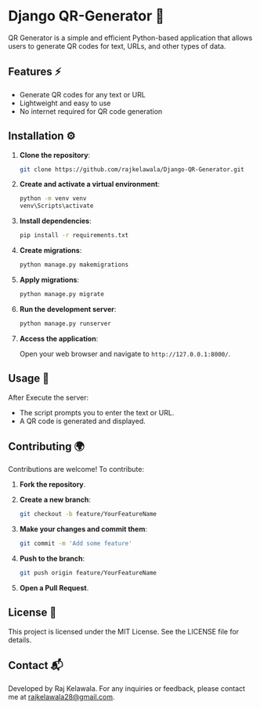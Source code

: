 # Django QR-Generator 🚀

QR Generator is a simple and efficient Python-based application that allows users to generate QR codes for text, URLs, and other types of data.

## Features ⚡
- Generate QR codes for any text or URL
- Lightweight and easy to use
- No internet required for QR code generation

## Installation ⚙️

1. **Clone the repository**:

   ```bash
   git clone https://github.com/rajkelawala/Django-QR-Generator.git
   ```

2. **Create and activate a virtual environment**:

     ```bash
     python -m venv venv
     venv\Scripts\activate
     ```

3. **Install dependencies**:

   ```bash
   pip install -r requirements.txt
   ```

4. **Create migrations**:

   ```bash
   python manage.py makemigrations
   ```

5. **Apply migrations**:

   ```bash
   python manage.py migrate
   ```

6. **Run the development server**:

   ```bash
   python manage.py runserver
   ```

7. **Access the application**:

   Open your web browser and navigate to `http://127.0.0.1:8000/`.

## Usage 🎯

After Execute the server:

- The script prompts you to enter the text or URL.
- A QR code is generated and displayed.

## Contributing 🌍

Contributions are welcome! To contribute:

1. **Fork the repository**.
2. **Create a new branch**:

   ```bash
   git checkout -b feature/YourFeatureName
   ```

3. **Make your changes and commit them**:

   ```bash
   git commit -m 'Add some feature'
   ```

4. **Push to the branch**:

   ```bash
   git push origin feature/YourFeatureName
   ```

5. **Open a Pull Request**.

## License 📝

This project is licensed under the MIT License. See the LICENSE file for details.

## Contact 📬

Developed by Raj Kelawala. For any inquiries or feedback, please contact me at [rajkelawala28@gmail.com](mailto:rajkelawala28@gmail.com).
